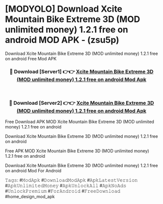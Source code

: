 # [MODYOLO] Download Xcite Mountain Bike Extreme 3D (MOD unlimited money) 1.2.1 free on android MOD APK - (zsu5p)
Download Xcite Mountain Bike Extreme 3D (MOD unlimited money) 1.2.1 free on android Free Mod APK

<div align="center">
<h3>🔴 Download [Server1] 👉👉 <a href="https://apk-comot.site?title=Xcite_Mountain_Bike_Extreme_3D_(MOD_unlimited_money)_1.2.1_free_on_android">Xcite Mountain Bike Extreme 3D (MOD unlimited money) 1.2.1 free on android Mod Apk</a></h3><br>

<h3>🔴 Download [Server2] 👉👉 <a href="https://apk-comot.site?title=Xcite_Mountain_Bike_Extreme_3D_(MOD_unlimited_money)_1.2.1_free_on_android">Xcite Mountain Bike Extreme 3D (MOD unlimited money) 1.2.1 free on android Mod Apk</a></h3>
</div>


Free Download APK MOD Xcite Mountain Bike Extreme 3D (MOD unlimited money) 1.2.1 free on android

Download Xcite Mountain Bike Extreme 3D (MOD unlimited money) 1.2.1 free on android 

Free APK MOD Xcite Mountain Bike Extreme 3D (MOD unlimited money) 1.2.1 free on android 

Download Xcite Mountain Bike Extreme 3D (MOD unlimited money) 1.2.1 free on android Mod For Android

𝚃𝚊𝚐𝚜: #𝙼𝚘𝚍𝙰𝚙𝚔 #𝙳𝚘𝚠𝚗𝚕𝚘𝚊𝚍𝙼𝚘𝚍𝙰𝚙𝚔 #𝙰𝚙𝚔𝙻𝚊𝚝𝚎𝚜𝚝𝚅𝚎𝚛𝚜𝚒𝚘𝚗 #𝙰𝚙𝚔𝚄𝚗𝚕𝚒𝚖𝚒𝚝𝚎𝚍𝙼𝚘𝚗𝚎𝚢 #𝙰𝚙𝚔𝚄𝚗𝚕𝚘𝚌𝚔𝙰𝚕𝚕 #𝙰𝚙𝚔𝙽𝚘𝙰𝚍𝚜 #𝚄𝚗𝚕𝚘𝚌𝚔𝙿𝚛𝚎𝚖𝚒𝚞𝚖 #𝙵𝚘𝚛𝙰𝚗𝚍𝚛𝚘𝚒𝚍 #𝙵𝚛𝚎𝚎𝙳𝚘𝚠𝚗𝚕𝚘𝚊𝚍 #home_design_mod_apk